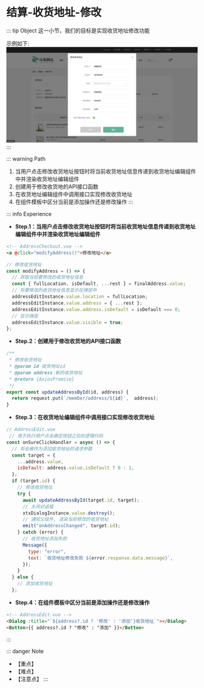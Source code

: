 # 结算-收货地址-修改

::: tip Object
这一小节，我们的目标是实现收货地址修改功能

示例如下:
![70](./images/70.png)
:::

::: warning Path

1. 当用户点击修改收货地址按钮时将当前收货地址信息传递到收货地址编辑组件中并渲染收货地址编辑组件
2. 创建用于修改收货地的API接口函数
3. 在收货地址编辑组件中调用接口实现修改收货地址
4. 在组件模板中区分当前是添加操作还是修改操作
:::

::: info Experience

* **Step.1：当用户点击修改收货地址按钮时将当前收货地址信息传递到收货地址编辑组件中并渲染收货地址编辑组件**

```html
<!-- AddressCheckout.vue -->
<a @click="modifyAddress()">修改地址</a>
```

```js
// 修改收货地址
const modifyAddress = () => {
  // 获取当前要修改的收货地址信息
  const { fullLocation, isDefault, ...rest } = finalAddress.value;
  // 将要修改的收货地址信息显示在弹层中
  addressEditInstance.value.location = fullLocation;
  addressEditInstance.value.address = { ...rest };
  addressEditInstance.value.address.isDefault = isDefault === 0;
  // 显示弹层
  addressEditInstance.value.visible = true;
};
```

* **Step.2：创建用于修改收货地的API接口函数**

```js
/**
 * 修改收货地址
 * @param id 收货地址id
 * @param address 新的收货地址
 * @return {AxiosPromise}
 */
export const updateAddressById(id, address) {
  return request.put(`/member/address/${id}`,  address);
}
```

* **Step.3：在收货地址编辑组件中调用接口实现修改收货地址**

```js
// AddressEdit.vue
 // 用于执行用户点击确定按钮之后的逻辑代码
const onSureClickHandler = async () => {
  // 将会被作为添加收货地址的请求参数
  const target = {
    ...address.value,
    isDefault: address.value.isDefault ? 0 : 1,
  };
  if (target.id) {
    // 修改收货地址
    try {
      await updateAddressById(target.id, target);
      // 关闭对话框
      xtxDialogInstance.value.destroy();
      // 通知父组件, 渲染当前修改的收货地址
      emit("onAddressChanged", target.id);
    } catch (error) {
      // 收货地址添加失败
      Message({
        type: "error",
        text: `收货地址修改失败 ${error.response.data.message}`,
      });
    }
  } else {
    // 添加收货地址
  };
```

* **Step.4：在组件模板中区分当前是添加操作还是修改操作**

```html
<!-- AddressEdit.vue -->
<Dialog :title="`${address?.id ? '修改' : '添加'}收货地址`"></Dialog>
<Button>{{ address?.id ? "修改" : "添加" }}</Button>
```

:::

::: danger Note

* 【重点】
* 【难点】
* 【注意点】
:::
